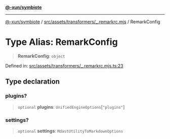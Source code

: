 [**@-xun/symbiote**](../../../../../README.md)

***

[@-xun/symbiote](../../../../../README.md) / [src/assets/transformers/\_.remarkrc.mjs](../README.md) / RemarkConfig

# Type Alias: RemarkConfig

> **RemarkConfig**: `object`

Defined in: [src/assets/transformers/\_.remarkrc.mjs.ts:23](https://github.com/Xunnamius/symbiote/blob/cfd701ad0628c5e146048c1316e66e821d0bb3c4/src/assets/transformers/_.remarkrc.mjs.ts#L23)

## Type declaration

### plugins?

> `optional` **plugins**: `UnifiedEngineOptions`\[`"plugins"`\]

### settings?

> `optional` **settings**: `MdastUtilityToMarkdownOptions`
